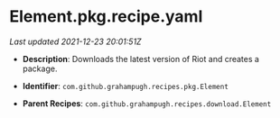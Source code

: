 # Element.pkg.recipe.yaml

_Last updated 2021-12-23 20:01:51Z_

- **Description**: Downloads the latest version of Riot and creates a package.

- **Identifier**: `com.github.grahampugh.recipes.pkg.Element`

- **Parent Recipes**: `com.github.grahampugh.recipes.download.Element`
